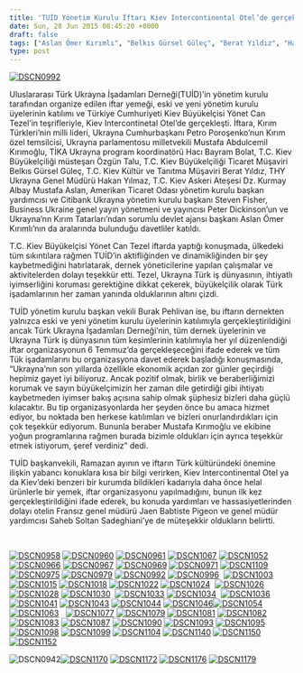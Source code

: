 ```yaml
---
title: 'TUİD Yönetim Kurulu İftarı Kiev Intercontinental Otel’de gerçekleşti'
date: Sun, 28 Jun 2015 08:45:20 +0000
draft: false
tags: ["Aslan Ömer Kırımlı", "Belkıs Gürsel Güleç", "Berat Yıldız", "Hacı Bayram Bolat", "hakan yılmaz", "iftar", "kiev iftar", "Kiev Intercontinental Otel", "Mustafa Abdulcemil Kırımoğlu", "Mustafa Aslan", "Özgün Talu", "Peter Dickinson", "ramazan", "Steven Fisher", "Tonguç Civelek", "TUİD (Türk Ukrayna İşadamları Derneği)", "Ukrayna ramazan", "Yönet Can Tezel"]
type: post
---
```


[![DSCN0992](https://burakpehlivan.org/wp-content/uploads/2015/06/DSCN09922.jpg)](https://burakpehlivan.org/wp-content/uploads/2015/06/DSCN09922.jpg)

Uluslararası Türk Ukrayna İşadamları Derneği(TUİD)’in yönetim kurulu tarafından organize edilen iftar yemeği, eski ve yeni yönetim kurulu üyelerinin katılımı ve Türkiye Cumhuriyeti Kiev Büyükelçisi Yönet Can Tezel’in teşrifleriyle, Kiev Intercontinetal Otel’de gerçekleşti. İftara, Kırım Türkleri’nin milli lideri, Ukrayna Cumhurbaşkanı Petro Poroşenko’nun Kırım özel temsilcisi, Ukrayna parlamentosu milletvekili Mustafa Abdulcemil Kırımoğlu, TİKA Ukrayna program koordinatörü Hacı Bayram Bolat, T.C. Kiev Büyükelçiliği müsteşarı Özgün Talu, T.C. Kiev Büyükelçiliği Ticaret Müşaviri Belkıs Gürsel Güleç, T.C. Kiev Kültür ve Tanıtma Müşaviri Berat Yıldız, THY Ukrayna Genel Müdürü Hakan Yılmaz, T.C. Kiev Askeri Ateşesi Dz. Kurmay Albay Mustafa Aslan, Amerikan Ticaret Odası yönetim kurulu başkan yardımcısı ve Citibank Ukrayna yönetim kurulu başkanı Steven Fisher, Business Ukraine genel yayın yönetmeni ve yayıncısı Peter Dickinson’un ve Ukrayna’nn Kırım Tatarları’ndan sorumlu devlet ajansı başkanı Aslan Ömer Kırımlı’nın da aralarında bulunduğu davetliler katıldı.

T.C. Kiev Büyükelçisi Yönet Can Tezel iftarda yaptığı konuşmada, ülkedeki tüm sıkıntılara rağmen TUİD’in aktifliğinden ve dinamikliğinden bir şey kaybetmediğini hatırlatarak, dernek yöneticilerine yapılan çalışmalar ve aktivitelerden dolayı teşekkür etti. Tezel, Ukrayna Türk iş dünyasının, ihtiyatlı iyimserliğini koruması gerektiğine dikkat çekerek, büyükelçilik olarak Türk işadamlarının her zaman yanında olduklarının altını çizdi.

TUİD yönetim kurulu başkan vekili Burak Pehlivan ise, bu iftarın dernekten yalnızca eski ve yeni yönetim kurulu üyelerinin katılımıyla gerçekleştirildiğini ancak Türk Ukrayna İşadamları Derneği’nin, tüm dernek üyelerinin ve Ukrayna Türk iş dünyasının tüm kesimlerinin katılımıyla her yıl düzenlendiği iftar organizasyonun 6 Temmuz’da gerçekleşeceğini ifade ederek ve tüm Tük işadamlarını bu organizasyona davet ederek başladığı konuşmasında, “Ukrayna’nın son yıllarda özellikle ekonomik açıdan zor günler geçirdiği hepimiz gayet iyi biliyoruz. Ancak pozitif olmak, birlik ve beraberliğimizi korumak ve sayın büyükelçimizin her zaman dile getirdiği gibi ihtiyatı kaybetmeden iyimser bakış açısına sahip olmak şüphesiz bizleri daha güçlü kılacaktır. Bu tip organizasyonlarda her şeyden önce bu amaca hizmet ediyor, bu noktada ben herkese katılımları ve bizleri onurlandırdıkları için çok teşekkür ediyorum. Bununla beraber Mustafa Kırımoğlu ve ekibine yoğun programlarına rağmen burada bizimle oldukları için ayrıca teşekkür etmek istiyorum, şeref verdiniz” dedi.

TUİD başkanvekili, Ramazan ayının ve iftarın Türk kültüründeki önemine ilişkin yabancı konuklara kısa bir bilgi verirken, Kiev Intercontinental Otel ya da Kiev’deki benzeri bir kurumda bildikleri kadarıyla daha önce helal ürünlerle bir yemek, iftar organizasyonu yapılmadığını, bunun ilk kez gerçekleştirildiğini ifade ederek, bu konuda yardımları ve hassasiyetlerinden dolayı otelin Fransız genel müdürü Jaen Babtiste Pigeon ve genel müdür yardımcısı Saheb Soltan Sadeghiani’ye de müteşekkir oldukların belirtti.

 

[![DSCN0958](https://burakpehlivan.org/wp-content/uploads/2015/06/DSCN0958.jpg)](https://burakpehlivan.org/wp-content/uploads/2015/06/DSCN0958.jpg) [![DSCN0960](https://burakpehlivan.org/wp-content/uploads/2015/06/DSCN0960.jpg)](https://burakpehlivan.org/wp-content/uploads/2015/06/DSCN0960.jpg) [![DSCN0961](https://burakpehlivan.org/wp-content/uploads/2015/06/DSCN0961.jpg)](https://burakpehlivan.org/wp-content/uploads/2015/06/DSCN0961.jpg) [![DSCN1067](https://burakpehlivan.org/wp-content/uploads/2015/06/DSCN1067.jpg)](https://burakpehlivan.org/wp-content/uploads/2015/06/DSCN1067.jpg) [![DSCN1052](https://burakpehlivan.org/wp-content/uploads/2015/06/DSCN1052.jpg)](https://burakpehlivan.org/wp-content/uploads/2015/06/DSCN1052.jpg) [![DSCN0966](https://burakpehlivan.org/wp-content/uploads/2015/06/DSCN0966.jpg)](https://burakpehlivan.org/wp-content/uploads/2015/06/DSCN0966.jpg) [![DSCN0967](https://burakpehlivan.org/wp-content/uploads/2015/06/DSCN0967.jpg)](https://burakpehlivan.org/wp-content/uploads/2015/06/DSCN0967.jpg) [![DSCN0969](https://burakpehlivan.org/wp-content/uploads/2015/06/DSCN0969.jpg)](https://burakpehlivan.org/wp-content/uploads/2015/06/DSCN0969.jpg) [![DSCN0971](https://burakpehlivan.org/wp-content/uploads/2015/06/DSCN0971.jpg)](https://burakpehlivan.org/wp-content/uploads/2015/06/DSCN0971.jpg) [![DSCN1109](https://burakpehlivan.org/wp-content/uploads/2015/06/DSCN1109.jpg)](https://burakpehlivan.org/wp-content/uploads/2015/06/DSCN1109.jpg)  [![DSCN0975](https://burakpehlivan.org/wp-content/uploads/2015/06/DSCN0975.jpg)](https://burakpehlivan.org/wp-content/uploads/2015/06/DSCN0975.jpg) [![DSCN0979](https://burakpehlivan.org/wp-content/uploads/2015/06/DSCN0979.jpg)](https://burakpehlivan.org/wp-content/uploads/2015/06/DSCN0979.jpg) [![DSCN0992](https://burakpehlivan.org/wp-content/uploads/2015/06/DSCN0992.jpg)](https://burakpehlivan.org/wp-content/uploads/2015/06/DSCN0992.jpg) [![DSCN0996](https://burakpehlivan.org/wp-content/uploads/2015/06/DSCN0996.jpg)](https://burakpehlivan.org/wp-content/uploads/2015/06/DSCN0996.jpg)  [![DSCN1003](https://burakpehlivan.org/wp-content/uploads/2015/06/DSCN1003.jpg)](https://burakpehlivan.org/wp-content/uploads/2015/06/DSCN1003.jpg)  [![DSCN1015](https://burakpehlivan.org/wp-content/uploads/2015/06/DSCN1015.jpg)](https://burakpehlivan.org/wp-content/uploads/2015/06/DSCN1015.jpg) [![DSCN1018](https://burakpehlivan.org/wp-content/uploads/2015/06/DSCN1018.jpg)](https://burakpehlivan.org/wp-content/uploads/2015/06/DSCN1018.jpg) [![DSCN1022](https://burakpehlivan.org/wp-content/uploads/2015/06/DSCN1022.jpg)](https://burakpehlivan.org/wp-content/uploads/2015/06/DSCN1022.jpg) [![DSCN1024](https://burakpehlivan.org/wp-content/uploads/2015/06/DSCN1024.jpg)](https://burakpehlivan.org/wp-content/uploads/2015/06/DSCN1024.jpg)  [![DSCN1026](https://burakpehlivan.org/wp-content/uploads/2015/06/DSCN1026.jpg)](https://burakpehlivan.org/wp-content/uploads/2015/06/DSCN1026.jpg) [![DSCN1028](https://burakpehlivan.org/wp-content/uploads/2015/06/DSCN1028.jpg)](https://burakpehlivan.org/wp-content/uploads/2015/06/DSCN1028.jpg) [![DSCN1030](https://burakpehlivan.org/wp-content/uploads/2015/06/DSCN1030.jpg)](https://burakpehlivan.org/wp-content/uploads/2015/06/DSCN1030.jpg)  [![DSCN1033](https://burakpehlivan.org/wp-content/uploads/2015/06/DSCN1033.jpg)](https://burakpehlivan.org/wp-content/uploads/2015/06/DSCN1033.jpg) [![DSCN1034](https://burakpehlivan.org/wp-content/uploads/2015/06/DSCN1034.jpg)](https://burakpehlivan.org/wp-content/uploads/2015/06/DSCN1034.jpg)  [![DSCN1036](https://burakpehlivan.org/wp-content/uploads/2015/06/DSCN1036.jpg)](https://burakpehlivan.org/wp-content/uploads/2015/06/DSCN1036.jpg) [![DSCN1041](https://burakpehlivan.org/wp-content/uploads/2015/06/DSCN1041.jpg)](https://burakpehlivan.org/wp-content/uploads/2015/06/DSCN1041.jpg) [![DSCN1043](https://burakpehlivan.org/wp-content/uploads/2015/06/DSCN1043.jpg)](https://burakpehlivan.org/wp-content/uploads/2015/06/DSCN1043.jpg) [![DSCN1044](https://burakpehlivan.org/wp-content/uploads/2015/06/DSCN1044.jpg)](https://burakpehlivan.org/wp-content/uploads/2015/06/DSCN1044.jpg) [![DSCN1046](https://burakpehlivan.org/wp-content/uploads/2015/06/DSCN1046.jpg)](https://burakpehlivan.org/wp-content/uploads/2015/06/DSCN1046.jpg)[![DSCN1054](https://burakpehlivan.org/wp-content/uploads/2015/06/DSCN1054.jpg)](https://burakpehlivan.org/wp-content/uploads/2015/06/DSCN1054.jpg) [![DSCN1063](https://burakpehlivan.org/wp-content/uploads/2015/06/DSCN1063.jpg)](https://burakpehlivan.org/wp-content/uploads/2015/06/DSCN1063.jpg)   [![DSCN1077](https://burakpehlivan.org/wp-content/uploads/2015/06/DSCN1077.jpg)](https://burakpehlivan.org/wp-content/uploads/2015/06/DSCN1077.jpg) [![DSCN1079](https://burakpehlivan.org/wp-content/uploads/2015/06/DSCN1079.jpg)](https://burakpehlivan.org/wp-content/uploads/2015/06/DSCN1079.jpg) [![DSCN1081](https://burakpehlivan.org/wp-content/uploads/2015/06/DSCN1081.jpg)](https://burakpehlivan.org/wp-content/uploads/2015/06/DSCN1081.jpg) [![DSCN1082](https://burakpehlivan.org/wp-content/uploads/2015/06/DSCN1082.jpg)](https://burakpehlivan.org/wp-content/uploads/2015/06/DSCN1082.jpg) [![DSCN1083](https://burakpehlivan.org/wp-content/uploads/2015/06/DSCN1083.jpg)](https://burakpehlivan.org/wp-content/uploads/2015/06/DSCN1083.jpg) [![DSCN1087](https://burakpehlivan.org/wp-content/uploads/2015/06/DSCN1087.jpg)](https://burakpehlivan.org/wp-content/uploads/2015/06/DSCN1087.jpg) [![DSCN1090](https://burakpehlivan.org/wp-content/uploads/2015/06/DSCN1090.jpg)](https://burakpehlivan.org/wp-content/uploads/2015/06/DSCN1090.jpg) [![DSCN1093](https://burakpehlivan.org/wp-content/uploads/2015/06/DSCN1093.jpg)](https://burakpehlivan.org/wp-content/uploads/2015/06/DSCN1093.jpg) [![DSCN1095](https://burakpehlivan.org/wp-content/uploads/2015/06/DSCN1095.jpg)](https://burakpehlivan.org/wp-content/uploads/2015/06/DSCN1095.jpg) [![DSCN1098](https://burakpehlivan.org/wp-content/uploads/2015/06/DSCN1098.jpg)](https://burakpehlivan.org/wp-content/uploads/2015/06/DSCN1098.jpg) [![DSCN1099](https://burakpehlivan.org/wp-content/uploads/2015/06/DSCN1099.jpg)](https://burakpehlivan.org/wp-content/uploads/2015/06/DSCN1099.jpg) [![DSCN1104](https://burakpehlivan.org/wp-content/uploads/2015/06/DSCN1104.jpg)](https://burakpehlivan.org/wp-content/uploads/2015/06/DSCN1104.jpg) [![DSCN1140](https://burakpehlivan.org/wp-content/uploads/2015/06/DSCN1140.jpg)](https://burakpehlivan.org/wp-content/uploads/2015/06/DSCN1140.jpg) [![DSCN1150](https://burakpehlivan.org/wp-content/uploads/2015/06/DSCN1150.jpg)](https://burakpehlivan.org/wp-content/uploads/2015/06/DSCN1150.jpg) [![DSCN1152](https://burakpehlivan.org/wp-content/uploads/2015/06/DSCN1152.jpg)](https://burakpehlivan.org/wp-content/uploads/2015/06/DSCN1152.jpg)

![DSCN0942](https://burakpehlivan.org/wp-content/uploads/2015/06/DSCN0942.jpg)[![DSCN1170](https://burakpehlivan.org/wp-content/uploads/2015/06/DSCN1170.jpg)](https://burakpehlivan.org/wp-content/uploads/2015/06/DSCN1170.jpg) [![DSCN1172](https://burakpehlivan.org/wp-content/uploads/2015/06/DSCN1172.jpg)](https://burakpehlivan.org/wp-content/uploads/2015/06/DSCN1172.jpg) [![DSCN1176](https://burakpehlivan.org/wp-content/uploads/2015/06/DSCN1176.jpg)](https://burakpehlivan.org/wp-content/uploads/2015/06/DSCN1176.jpg) [![DSCN1179](https://burakpehlivan.org/wp-content/uploads/2015/06/DSCN1179.jpg)](https://burakpehlivan.org/wp-content/uploads/2015/06/DSCN1179.jpg)